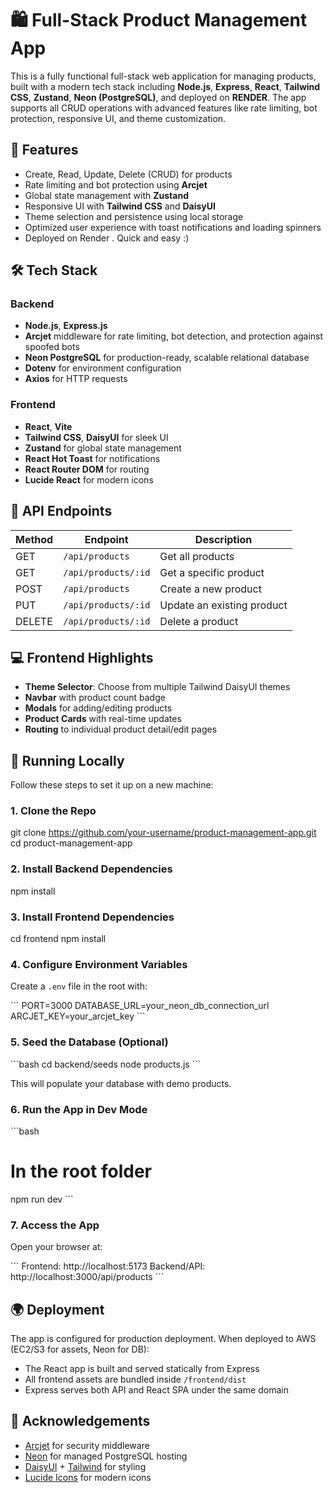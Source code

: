 # 🛍️ Full-Stack Product Management App

This is a fully functional full-stack web application for managing products, built with a modern tech stack including **Node.js**, **Express**, **React**, **Tailwind CSS**, **Zustand**, **Neon (PostgreSQL)**, and deployed on **RENDER**. The app supports all CRUD operations with advanced features like rate limiting, bot protection, responsive UI, and theme customization.

## 🚀 Features

- Create, Read, Update, Delete (CRUD) for products
- Rate limiting and bot protection using **Arcjet**
- Global state management with **Zustand**
- Responsive UI with **Tailwind CSS** and **DaisyUI**
- Theme selection and persistence using local storage
- Optimized user experience with toast notifications and loading spinners
- Deployed on Render . Quick and easy :)

## 🛠️ Tech Stack

### Backend
- **Node.js**, **Express.js**
- **Arcjet** middleware for rate limiting, bot detection, and protection against spoofed bots
- **Neon PostgreSQL** for production-ready, scalable relational database
- **Dotenv** for environment configuration
- **Axios** for HTTP requests

### Frontend
- **React**, **Vite**
- **Tailwind CSS**, **DaisyUI** for sleek UI
- **Zustand** for global state management
- **React Hot Toast** for notifications
- **React Router DOM** for routing
- **Lucide React** for modern icons

## 📡 API Endpoints

| Method | Endpoint                  | Description                     |
|--------|---------------------------|---------------------------------|
| GET    | `/api/products`           | Get all products                |
| GET    | `/api/products/:id`       | Get a specific product          |
| POST   | `/api/products`           | Create a new product            |
| PUT    | `/api/products/:id`       | Update an existing product      |
| DELETE | `/api/products/:id`       | Delete a product                |

## 💻 Frontend Highlights

- **Theme Selector**: Choose from multiple Tailwind DaisyUI themes
- **Navbar** with product count badge
- **Modals** for adding/editing products
- **Product Cards** with real-time updates
- **Routing** to individual product detail/edit pages

## 🧪 Running Locally

Follow these steps to set it up on a new machine:

### 1. Clone the Repo


git clone https://github.com/your-username/product-management-app.git
cd product-management-app


### 2. Install Backend Dependencies


npm install


### 3. Install Frontend Dependencies

cd frontend
npm install


### 4. Configure Environment Variables

Create a `.env` file in the root with:

\`\`\`
PORT=3000
DATABASE_URL=your_neon_db_connection_url
ARCJET_KEY=your_arcjet_key
\`\`\`

### 5. Seed the Database (Optional)

\`\`\`bash
cd backend/seeds
node products.js
\`\`\`

This will populate your database with demo products.

### 6. Run the App in Dev Mode

\`\`\`bash
# In the root folder
npm run dev
\`\`\`

### 7. Access the App

Open your browser at:

\`\`\`
Frontend: http://localhost:5173
Backend/API: http://localhost:3000/api/products
\`\`\`

## 🌍 Deployment

The app is configured for production deployment. When deployed to AWS (EC2/S3 for assets, Neon for DB):

- The React app is built and served statically from Express
- All frontend assets are bundled inside `/frontend/dist`
- Express serves both API and React SPA under the same domain



## 🙏 Acknowledgements

- [Arcjet](https://arcjet.com/) for security middleware
- [Neon](https://neon.tech/) for managed PostgreSQL hosting
- [DaisyUI](https://daisyui.com/) + [Tailwind](https://tailwindcss.com/) for styling
- [Lucide Icons](https://lucide.dev/) for modern icons
